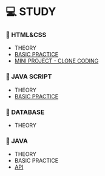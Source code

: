 # 💻 STUDY


### 📄 HTML&CSS
* THEORY
* [BASIC PRACTICE](https://github.com/silverywaves/IT_ACADEMY/tree/8dbbd47b1e3633a645281ec5bf5568bf8f2b7bd8/HTML_CSS/BASIC%20PRACTICE)
* [MINI PROJECT - CLONE CODING](https://github.com/silverywaves/IT_ACADEMY/tree/a43592d723371f269322d3ff4cac8d41ef734481/HTML_CSS_JS/PROJECTS_CLON)

### 📄 JAVA SCRIPT
* THEORY
* [BASIC PRACTICE](https://github.com/silverywaves/IT_ACADEMY/tree/b77c0ec891bb68db8c4891be51fc6f60eab55b9e/JAVA_SCRIPT/%EA%B8%B0%EC%B4%88%EB%AC%B8%EB%B2%95) 


### 📄 DATABASE
* THEORY
  

### 📄 JAVA
* THEORY
* BASIC PRACTICE
* [API](https://docs.oracle.com/javase/8/docs/api/)
  

